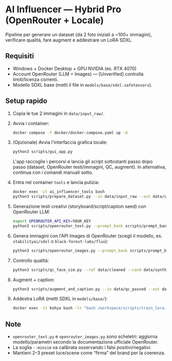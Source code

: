 # AI Influencer — Hybrid Pro (OpenRouter + Locale)

Pipeline per generare un dataset (da 2 foto iniziali a ~100+ immagini), verificare qualità, fare augment e addestrare un LoRA SDXL.

## Requisiti
- Windows + Docker Desktop + GPU NVIDIA (es. RTX 4070)
- Account OpenRouter (LLM + Images) — [Unverified] controlla limiti/licenza correnti.
- Modello SDXL base (metti il file in `models/base/sdxl.safetensors`).

## Setup rapido
1. Copia le tue 2 immagini in `data/input_raw/`.
2. Avvia i container:
   ```bash
   docker compose -f docker/docker-compose.yaml up -d
   ```
3. (Opzionale) Avvia l'interfaccia grafica locale:
   ```bash
   python3 scripts/gui_app.py
   ```
   L'app raccoglie i percorsi e lancia gli script sottostanti passo dopo passo (dataset, OpenRouter testi/immagini, QC, augment). In alternativa, continua con i comandi manuali sotto.

4. Entra nel container `tools` e lancia pulizia:
   ```bash
   docker exec -it ai_influencer_tools bash
   python3 scripts/prepare_dataset.py --in data/input_raw --out data/cleaned --do_rembg --do_facecrop
   ```
5. Generazione testi creativi (storyboard/script/caption seed) con OpenRouter LLM:
   ```bash
   export OPENROUTER_API_KEY=YOUR_KEY
   python3 scripts/openrouter_text.py --prompt_bank scripts/prompt_bank.yaml --out data/text/storyboard.json
   ```
6. Genera immagini con l'API Images di OpenRouter (scegli il modello, es. `stabilityai/sdxl` o `black-forest-labs/flux`):
   ```bash
   python3 scripts/openrouter_images.py --prompt_bank scripts/prompt_bank.yaml --out data/synth_openrouter --model stabilityai/sdxl
   ```
7. Controllo qualità:
   ```bash
   python3 scripts/qc_face_sim.py --ref data/cleaned --cand data/synth_openrouter --out data/qc_passed --minsim 0.34
   ```
8. Augment + caption:
   ```bash
   python3 scripts/augment_and_caption.py --in data/qc_passed --out data/augment --captions data/captions --num_aug 1 --meta data/synth_openrouter/manifest.json
   ```
8. Addestra LoRA (metti SDXL in `models/base/`):
   ```bash
   docker exec -it kohya bash -lc "bash /workspace/scripts/train_lora.sh"
   ```

## Note
- `openrouter_text.py` e `openrouter_images.py` sono scheletri: aggiorna modello/parametri secondo la documentazione ufficiale OpenRouter.
- La soglia `--minsim` va calibrata osservando i falsi positivi/negativi.
- Mantieni 2–3 preset luce/scene come “firma” del brand per la coerenza.
